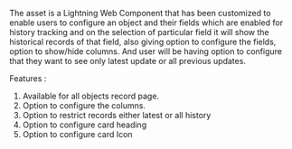 The asset is a Lightning Web Component that has been customized to enable users to configure an object  and their fields which are enabled for history tracking and on the selection of particular field it will show the historical records of that field, also giving option to configure the fields, option to show/hide columns. And user will be having option to configure that they want to see only latest update or all previous updates.

Features : 

1. Available for all objects record page.
2. Option to configure the columns.
3. Option to restrict records either latest or all history
4. Option to configure card heading
5. Option to configure card Icon

